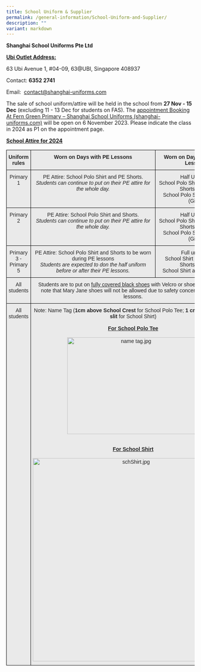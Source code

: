 ```yaml
---
title: School Uniform & Supplier
permalink: /general-information/School-Uniform-and-Supplier/
description: ""
variant: markdown
---
```

<b>Shanghai School Uniforms Pte Ltd</b>

<u><b>Ubi Outlet Address:</b></u>

63 Ubi Avenue 1, #04-09, 63@UBI, Singapore 408937

Contact:&nbsp;<b>6352&nbsp;2741</b>

Email: &nbsp;[contact@shanghai-uniforms.com](mailto:contact@shanghai-uniforms.com)

The sale of school uniform/attire will be held in the school from **27 Nov - 15 Dec** (excluding 11 - 13 Dec for students on FAS). The [appointment Booking At Fern Green Primary – Shanghai School Uniforms (shanghai-uniforms.com)](https://shop.shanghai-uniforms.com/appointment-booking-at-fern-green-primary/) will be open on 6 November 2023. Please indicate the class in 2024 as P1 on the appointment page. 


<u><b>School Attire for 2024</b></u>

<style type="text/css">
.tg  {border-collapse:collapse;border-spacing:0;}
.tg td{border-color:black;border-style:solid;border-width:1px;font-family:Arial, sans-serif;font-size:14px;
  overflow:hidden;padding:10px 5px;word-break:normal;}
.tg th{border-color:black;border-style:solid;border-width:1px;font-family:Arial, sans-serif;font-size:14px;
  font-weight:normal;overflow:hidden;padding:10px 5px;word-break:normal;}
.tg .tg-n4qt{background-color:#EAEAEA;color:#222;font-weight:bold;text-align:center;vertical-align:top}
.tg .tg-ii8k{background-color:#EAEAEA;color:#222;text-align:center;vertical-align:top}
</style>
<table class="tg">
<thead>
  <tr>
    <th class="tg-n4qt">Uniform rules</th>
    <th class="tg-n4qt">Worn on Days with PE Lessons</th>
    <th class="tg-n4qt">Worn on Days with no PE Lessons</th>
  </tr>
</thead>
<tbody>
  <tr>
    <td class="tg-ii8k">Primary 1</td>
    <td class="tg-ii8k">PE Attire: School Polo Shirt and PE Shorts.<br><span style="font-style:italic">Students can continue to put on their PE attire for the whole day.</span><br> </td>
    <td class="tg-ii8k">Half Uniform: <br>School Polo Shirt and Bermuda Shorts (Boys)<br>School Polo Shirt and Skirts (Girls)</td>
  </tr>
  <tr>
    <td class="tg-ii8k">Primary 2</td>
    <td class="tg-ii8k">PE Attire: School Polo Shirt and Shorts.<br><span style="font-style:italic">Students can continue to put on their PE attire for the whole day.</span><br> </td>
    <td class="tg-ii8k">Half Uniform: <br>School Polo Shirt and Bermuda Shorts (Boys)<br>School Polo Shirt and Skirts (Girls)</td>
  </tr>
  <tr>
    <td class="tg-ii8k">Primary 3 - Primary 5</td>
    <td class="tg-ii8k">PE Attire: School Polo Shirt and Shorts to be worn during PE lessons<br><span style="font-style:italic">Students are expected to don the half uniform before or after their PE lessons.</span></td>
    <td class="tg-ii8k">Full uniform: <br>School Shirt and Bermuda Shorts (Boys)<br>School Shirt and Skirt (Girls) </td>
  </tr>
  <tr>
    <td class="tg-ii8k">All students</td>
    <td class="tg-ii8k" colspan="2">Students are to put on <span style="text-decoration:underline">fully covered black shoes</span> with Velcro or shoe laces. Please note that Mary Jane shoes will not be allowed due to safety concerns during PE lessons.</td>
  </tr>
  <tr>
    <td class="tg-ii8k">All students</td>
    <td class="tg-ii8k" colspan="2">Note: Name Tag (<span style="font-weight:bold">1cm above School Crest</span> for School Polo Tee; <span style="font-weight:bold">1 cm above pocket slit</span> for School Shirt)<br><br><span style="font-weight:bold;text-decoration:underline">For School Polo Tee</span><br><br><img src="https://ferngreenpri.moe.edu.sg/qql/slot/u775/Sch%20Uniform/name%20tag.jpg" alt="name tag.jpg" width="352" height="258"> <br><br><br><span style="font-weight:bold;text-decoration:underline">For School Shirt</span><br><br><img src="https://ferngreenpri.moe.edu.sg/qql/slot/u775/Sch%20Uniform/schShirt.jpg" alt="schShirt.jpg" width="537" height="542"></td>
  </tr>
</tbody>
</table>